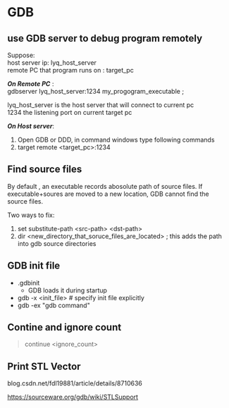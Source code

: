 # GDB 

## use GDB server to debug program remotely 

Suppose:  <br>
host server ip:  lyq_host_server<br>
remote PC that program runs on :   target_pc<br>

__*On Remote PC*__ :  <br>
gdbserver lyq_host_server:1234  my_progogram_executable <other args>; <br>

lyq_host_server is the host server that will connect to current pc <br>
1234  the listening port on current target pc <br>

__*On Host server*__:  <br>
1. Open GDB or DDD, in command windows type following commands
2. target remote <target_pc>:1234



## Find source files
By default , an executable  records abosolute path of source files. If executable+soures are moved to a new location,   GDB cannot find the source files.

Two ways to fix: <br>
1. set substitute-path  \<src-path\>    \<dst-path\>   <br>
2. dir  \<new_directory_that_soruce_files_are_located\>   ; this adds the path into gdb source directories

## GDB init file
   * .gdbinit
      * GDB loads it during startup
   * gdb -x <init_file> # specify init file explicitly
   * gdb -ex "gdb command"
## Contine and ignore count
> continue  <ignore_count>

## Print STL Vector
blog.csdn.net/fdl19881/article/details/8710636

https://sourceware.org/gdb/wiki/STLSupport
